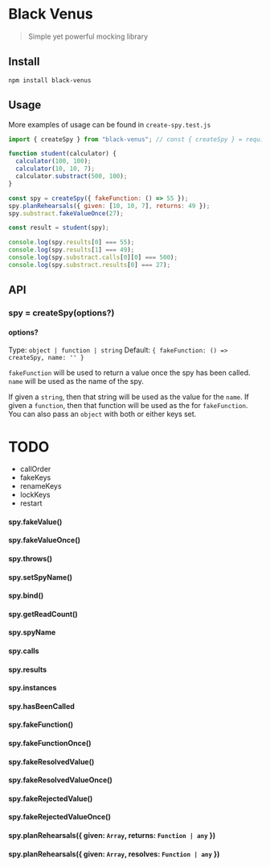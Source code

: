 # Black Venus

> Simple yet powerful mocking library

## Install

```
npm install black-venus
```

## Usage

More examples of usage can be found in `create-spy.test.js`

```javascript
import { createSpy } from "black-venus"; // const { createSpy } = require('black-venus')

function student(calculator) {
  calculator(100, 100);
  calculator(10, 10, 7);
  calculator.substract(500, 100);
}

const spy = createSpy({ fakeFunction: () => 55 });
spy.planRehearsals({ given: [10, 10, 7], returns: 49 });
spy.substract.fakeValueOnce(27);

const result = student(spy);

console.log(spy.results[0] === 55);
console.log(spy.results[1] === 49);
console.log(spy.substract.calls[0][0] === 500);
console.log(spy.substract.results[0] === 27);
```

## API

### spy = createSpy(options?)

#### options?

Type: `object | function | string`
Default: `{ fakeFunction: () => createSpy, name: '' }`

`fakeFunction` will be used to return a value once the spy has been called.
`name` will be used as the name of the spy.

If given a `string`, then that string will be used as the value for the `name`.
If given a `function`, then that function will be used as the for `fakeFunction`.
You can also pass an `object` with both or either keys set.

# TODO

- callOrder
- fakeKeys
- renameKeys
- lockKeys
- restart

#### spy.fakeValue()

#### spy.fakeValueOnce()

#### spy.throws()

#### spy.setSpyName()

#### spy.bind()

#### spy.getReadCount()

#### spy.spyName

#### spy.calls

#### spy.results

#### spy.instances

#### spy.hasBeenCalled

#### spy.fakeFunction()

#### spy.fakeFunctionOnce()

#### spy.fakeResolvedValue()

#### spy.fakeResolvedValueOnce()

#### spy.fakeRejectedValue()

#### spy.fakeRejectedValueOnce()

#### spy.planRehearsals({ given: `Array`, returns: `Function | any` })

#### spy.planRehearsals({ given: `Array`, resolves: `Function | any` })
